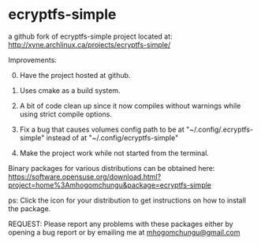 # ecryptfs-simple
a github fork of ecryptfs-simple project located at: http://xyne.archlinux.ca/projects/ecryptfs-simple/

Improvements:

0. Have the project hosted at github.

1. Uses cmake as a build system.

2. A bit of code clean up since it now compiles without warnings while using strict compile options.

3. Fix a bug that causes volumes config path to be at "~/.config/.ecryptfs-simple"
   instead of at "~/.config/ecryptfs-simple"

4. Make the project work while not started from the terminal.

Binary packages for various distributions can be obtained here: https://software.opensuse.org/download.html?project=home%3Amhogomchungu&package=ecryptfs-simple

ps: Click the icon for your distribution to get instructions on how to install the package.

REQUEST: Please report any problems with these packages either by opening a bug report or by emailing me at
mhogomchungu@gmail.com
